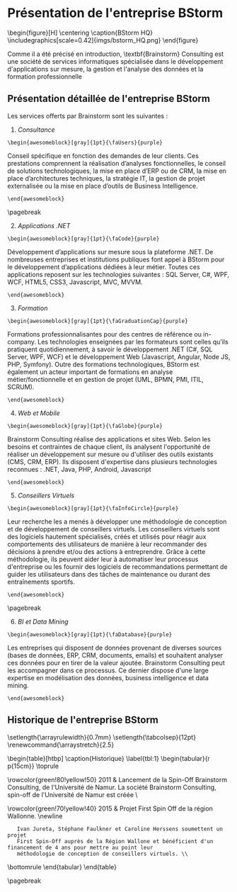 Présentation de l'entreprise BStorm
====================================

\begin{figure}[H]
\centering
\caption{BStorm HQ}
\includegraphics[scale=0.42]{imgs/bstorm_HQ.png}
\end{figure}

Comme il a été précisé en introduction, \textbf{Brainstorm} Consulting est une société de services informatiques spécialisée 
dans le développement d'applications sur mesure, la gestion et l'analyse des données et la formation professionnelle

## Présentation détaillée de l'entreprise BStorm

Les services offerts par Brainstorm sont les suivantes : 

1. _Consultance_

```{=latex}
\begin{awesomeblock}[gray]{1pt}{\faUsers}{purple}   
```
Conseil spécifique en fonction des demandes de leur clients. Ces prestations comprennent la réalisation d’analyses fonctionnelles,
le conseil de solutions technologiques, la mise en place d’ERP ou de CRM, la mise en place d’architectures techniques, 
la stratégie IT, la gestion de projet externalisée ou la mise en place d’outils de Business Intelligence.

```{=latex}
\end{awesomeblock}
```

\pagebreak

2. _Applications .NET_

```{=latex}
\begin{awesomeblock}[gray]{1pt}{\faCode}{purple}   
```

Développement d’applications sur mesure sous la plateforme .NET. De nombreuses entreprises et institutions publiques 
font appel à BStorm pour le développement d’applications dédiées à leur métier. Toutes ces applications reposent sur 
les technologies suivantes : SQL Server, C#, WPF, WCF, HTML5, CSS3, Javascript, MVC, MVVM.

```{=latex}
\end{awesomeblock}
```

3. _Formation_

```{=latex}
\begin{awesomeblock}[gray]{1pt}{\faGraduationCap}{purple}   
```  

Formations professionnalisantes pour des centres de référence ou in-company. Les technologies enseignées par les formateurs 
sont celles qu’ils pratiquent quotidiennement, à savoir le développement .NET (C#, SQL Server, WPF, WCF) et le développement Web 
(Javascript, Angular, Node JS, PHP, Symfony). Outre des formations technologiques, BStorm est également un acteur important de
formations en analyse métier/fonctionnelle et en gestion de projet (UML, BPMN, PMI, ITIL, SCRUM).

```{=latex}
\end{awesomeblock}
````

4. _Web et Mobile_

```{=latex}
\begin{awesomeblock}[gray]{1pt}{\faGlobe}{purple}   
```  

Brainstorm Consulting réalise des applications et sites Web. Selon les besoins et contraintes de chaque client,
ils analysent l'opportunité de réaliser un développement sur mesure ou d'utiliser des outils existants (CMS, CRM, ERP).
Ils disposent d'expertise dans plusieurs technologies reconnues : .NET, Java, PHP, Android, Javascript

```{=latex}
\end{awesomeblock}
```

5. _Conseillers Virtuels_

```{=latex}
\begin{awesomeblock}[gray]{1pt}{\faInfoCircle}{purple}   
```  

Leur recherche les a menés à développer une méthodologie de conception et de développement de conseillers virtuels.
Les conseillers virtuels sont des logiciels hautement spécialisés, créés et utilisés pour réagir aux comportements des
utilisateurs de manière à leur recommander des décisions à prendre et/ou des actions à entreprendre. Grâce à cette
méthodologie, ils peuvent aider leur à automatiser leur processus d'entreprise ou les fournir des logiciels de
recommandations permettant de guider les utilisateurs dans des tâches de maintenance ou durant des entraînements sportifs.

```{=latex}
\end{awesomeblock}
```

\pagebreak

6. _BI et Data Mining_

```{=latex}
\begin{awesomeblock}[gray]{1pt}{\faDatabase}{purple}   
```  

Les entreprises qui disposent de données provenant de diverses sources (bases de données, ERP, CRM, documents, emails) et 
souhaitent analyser ces données pour en tirer de la valeur ajoutée. Brainstorm Consulting peut les accompagner 
dans ce processus. Ce dernier dispose d'une large expertise en modélisation des données, business intelligence et data mining.

```{=latex}
\end{awesomeblock}
```

## Historique de l'entreprise BStorm

\setlength{\arrayrulewidth}{0.7mm}
\setlength{\tabcolsep}{12pt}
\renewcommand{\arraystretch}{2.5}

\begin{table}[htbp]
\caption{Historique}
\label{tbl:1}
\begin{tabular}{r p{15cm}}
\toprule

\rowcolor{green!80!yellow!50}
2011 & Lancement de la Spin-Off Brainstorm Consulting, de l'Université de Namur. La société Brainstorm Consulting, 
       spin-off de l'Université de Namur est créée \\

\rowcolor{green!70!yellow!40}
2015 & Projet First Spin Off de la région Wallonne. \newline
      
       Ivan Jureta, Stéphane Faulkner et Caroline Herssens soumettent un projet 
       First Spin-Off auprès de la Région Wallone et bénéficient d'un financement de 4 ans pour mettre au point leur 
       méthodologie de conception de conseillers virtuels. \\

\bottomrule
\end{tabular}
\end{table}

\pagebreak